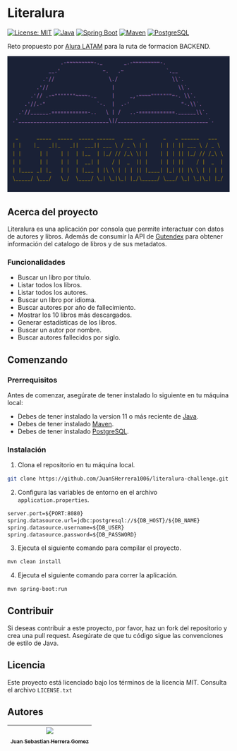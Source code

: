 # Literalura

[![License: MIT](https://img.shields.io/badge/License-MIT-yellow.svg)](https://opensource.org/licenses/MIT)
[![Java](https://img.shields.io/badge/Java-11-blue)](https://www.oracle.com/java/technologies/javase-jdk11-downloads.html)
[![Spring Boot](https://img.shields.io/badge/Spring%20Boot-2.5.4-brightgreen)](https://spring.io/projects/spring-boot)
[![Maven](https://img.shields.io/badge/Maven-3.8.2-blue)](https://maven.apache.org/download.cgi)
[![PostgreSQL](https://img.shields.io/badge/PostgreSQL-13.4-blue)](https://www.postgresql.org/download/)

Reto propuesto por [Alura LATAM](https://www.aluracursos.com) para la ruta de formacion BACKEND.

![literalura](images/literalura_logo.png)
## Acerca del proyecto

Literalura es una aplicación por consola que permite interactuar con datos de autores y libros.
Además de consumir la API de [Gutendex](https://gutendex.com) para obtener información del catalogo de libros y de sus metadatos.

### Funcionalidades

- Buscar un libro por título.
- Listar todos los libros.
- Listar todos los autores.
- Buscar un libro por idioma.
- Buscar autores por año de fallecimiento.
- Mostrar los 10 libros más descargados.
- Generar estadísticas de los libros.
- Buscar un autor por nombre.
- Buscar autores fallecidos por siglo.

## Comenzando 
### Prerrequisitos

Antes de comenzar, asegúrate de tener instalado lo siguiente en tu máquina local:

- Debes de tener instalado la version 11 o más reciente de [Java](https://www.oracle.com/java/technologies/javase-jdk11-downloads.html).
- Debes de tener instalado [Maven](https://maven.apache.org/download.cgi).
- Debes de tener instalado [PostgreSQL](https://www.postgresql.org/download/).

### Instalación
1. Clona el repositorio en tu máquina local.
```sh
git clone https://github.com/JuanSHerrera1006/literalura-challenge.git
```
2. Configura las variables de entorno en el archivo `application.properties`.
```properties
server.port=${PORT:8080}
spring.datasource.url=jdbc:postgresql://${DB_HOST}/${DB_NAME}
spring.datasource.username=${DB_USER}
spring.datasource.password=${DB_PASSWORD}
```
3. Ejecuta el siguiente comando para compilar el proyecto.
```sh
mvn clean install
```
4. Ejecuta el siguiente comando para correr la aplicación.
```sh
mvn spring-boot:run
```

## Contribuir

Si deseas contribuir a este proyecto, por favor, haz un fork del repositorio y crea una pull request. Asegúrate de que tu código sigue las convenciones de estilo de Java.

## Licencia
Este proyecto está licenciado bajo los términos de la licencia MIT. Consulta el archivo `LICENSE.txt`

## Autores
| [<img src="https://avatars.githubusercontent.com/u/86378159?&v=4" width=115><br><sub>Juan Sebastian Herrera Gomez</sub>]() |
|:-----------------------------------------------------------------------------------------------:|
